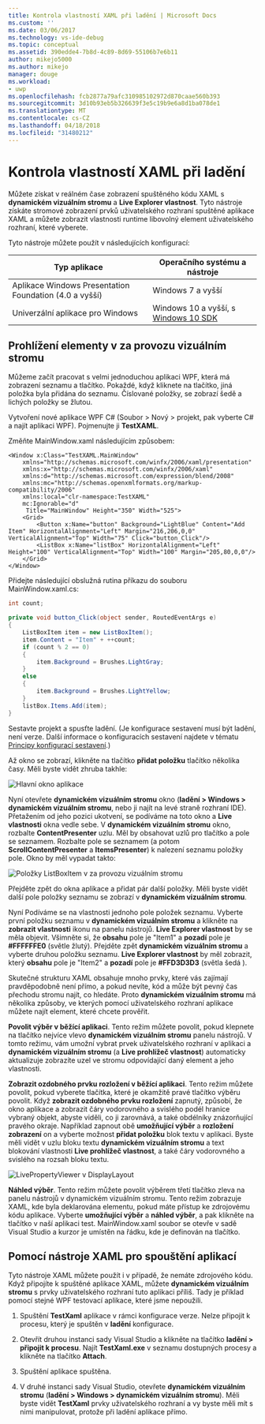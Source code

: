 ```yaml
---
title: Kontrola vlastností XAML při ladění | Microsoft Docs
ms.custom: ''
ms.date: 03/06/2017
ms.technology: vs-ide-debug
ms.topic: conceptual
ms.assetid: 390edde4-7b8d-4c89-8d69-55106b7e6b11
author: mikejo5000
ms.author: mikejo
manager: douge
ms.workload:
- uwp
ms.openlocfilehash: fcb2877a79afc310985102972d870caae560b393
ms.sourcegitcommit: 3d10b93eb5b326639f3e5c19b9e6a8d1ba078de1
ms.translationtype: MT
ms.contentlocale: cs-CZ
ms.lasthandoff: 04/18/2018
ms.locfileid: "31480212"
---
```

# <a name="inspect-xaml-properties-while-debugging"></a>Kontrola vlastností XAML při ladění
Můžete získat v reálném čase zobrazení spuštěného kódu XAML s **dynamickém vizuálním stromu** a **Live Explorer vlastnost**. Tyto nástroje získáte stromové zobrazení prvků uživatelského rozhraní spuštěné aplikace XAML a můžete zobrazit vlastnosti runtime libovolný element uživatelského rozhraní, které vyberete.  
  
 Tyto nástroje můžete použít v následujících konfigurací:  
  
|Typ aplikace|Operačního systému a nástroje|  
|-----------------|--------------------------------|  
|Aplikace Windows Presentation Foundation (4.0 a vyšší)|Windows 7 a vyšší|  
|Univerzální aplikace pro Windows|Windows 10 a vyšší, s [Windows 10 SDK](https://dev.windows.com/en-us/downloads/windows-10-sdk)|  
  
## <a name="looking-at-elements-in-the-live-visual-tree"></a>Prohlížení elementy v za provozu vizuálním stromu  
 Můžeme začít pracovat s velmi jednoduchou aplikaci WPF, která má zobrazení seznamu a tlačítko. Pokaždé, když kliknete na tlačítko, jiná položka byla přidána do seznamu. Číslované položky, se zobrazí šedě a lichých položky se žlutou.  
  
 Vytvoření nové aplikace WPF C# (Soubor > Nový > projekt, pak vyberte C# a najít aplikaci WPF). Pojmenujte ji **TestXAML**.  
  
 Změňte MainWindow.xaml následujícím způsobem:  
  
```xaml  
<Window x:Class="TestXAML.MainWindow"  
    xmlns="http://schemas.microsoft.com/winfx/2006/xaml/presentation"  
    xmlns:x="http://schemas.microsoft.com/winfx/2006/xaml"  
    xmlns:d="http://schemas.microsoft.com/expression/blend/2008"  
    xmlns:mc="http://schemas.openxmlformats.org/markup-compatibility/2006"  
    xmlns:local="clr-namespace:TestXAML"  
    mc:Ignorable="d"  
     Title="MainWindow" Height="350" Width="525">  
    <Grid>  
        <Button x:Name="button" Background="LightBlue" Content="Add Item" HorizontalAlignment="Left" Margin="216,206,0,0" VerticalAlignment="Top" Width="75" Click="button_Click"/>  
        <ListBox x:Name="listBox" HorizontalAlignment="Left" Height="100" VerticalAlignment="Top" Width="100" Margin="205,80,0,0"/>  
    </Grid>  
</Window>  
```  
  
 Přidejte následující obslužná rutina příkazu do souboru MainWindow.xaml.cs:  
  
```csharp 
int count;

private void button_Click(object sender, RoutedEventArgs e)  
{  
    ListBoxItem item = new ListBoxItem();  
    item.Content = "Item" + ++count;  
    if (count % 2 == 0)  
    {  
        item.Background = Brushes.LightGray;  
    }  
    else  
    {  
        item.Background = Brushes.LightYellow;  
    }  
    listBox.Items.Add(item);  
}  
```  
  
 Sestavte projekt a spusťte ladění. (Je konfigurace sestavení musí být ladění, není verze. Další informace o konfiguracích sestavení najdete v tématu [Principy konfigurací sestavení](../ide/understanding-build-configurations.md).)  
  
 Až okno se zobrazí, klikněte na tlačítko **přidat položku** tlačítko několika časy. Měli byste vidět zhruba takhle:  
  
 ![Hlavní okno aplikace](../debugger/media/livevisualtree-app.png "LiveVIsualTree aplikace")  
  
 Nyní otevřete **dynamickém vizuálním stromu** okno (**ladění > Windows > dynamickém vizuálním stromu**, nebo ji najít na levé straně rozhraní IDE). Přetažením od jeho pozici ukotvení, se podíváme na toto okno a **Live vlastnosti** okna vedle sebe. V **dynamickém vizuálním stromu** okno, rozbalte **ContentPresenter** uzlu. Měl by obsahovat uzlů pro tlačítko a pole se seznamem. Rozbalte pole se seznamem (a potom **ScrollContentPresenter** a **ItemsPresenter**) k nalezení seznamu položky pole. Okno by měl vypadat takto:  
  
 ![Položky ListBoxItem v za provozu vizuálním stromu](../debugger/media/livevisualtree-listboxitems.png "položky LiveVisualTree ListBoxItem")  
  
 Přejděte zpět do okna aplikace a přidat pár další položky. Měli byste vidět další pole položky seznamu se zobrazí v **dynamickém vizuálním stromu**.  
  
 Nyní Podíváme se na vlastnosti jednoho pole položek seznamu. Vyberte první položku seznamu v **dynamickém vizuálním stromu** a klikněte na **zobrazit vlastnosti** ikonu na panelu nástrojů. **Live Explorer vlastnost** by se měla objevit. Všimněte si, že **obsahu** pole je "Item1" a **pozadí** pole je **#FFFFFFE0** (světle žlutý). Přejděte zpět **dynamickém vizuálním stromu** a vyberte druhou položku seznamu. **Live Explorer vlastnost** by měl zobrazit, který **obsahu** pole je "Item2" a **pozadí** pole je **#FFD3D3D3** (světla šedá ).  
  
 Skutečné strukturu XAML obsahuje mnoho prvky, které vás zajímají pravděpodobně není přímo, a pokud nevíte, kód a může být pevný čas přechodu stromu najít, co hledáte. Proto **dynamickém vizuálním stromu** má několika způsoby, ve kterých pomocí uživatelského rozhraní aplikace můžete najít element, které chcete prověřit.  
  
 **Povolit výběr v běžící aplikaci**. Tento režim můžete povolit, pokud klepnete na tlačítko nejvíce vlevo **dynamickém vizuálním stromu** panelu nástrojů. V tomto režimu, vám umožní vybrat prvek uživatelského rozhraní v aplikaci a **dynamickém vizuálním stromu** (a **Live prohlížeč vlastnost**) automaticky aktualizuje zobrazíte uzel ve stromu odpovídající daný element a jeho vlastnosti.  
  
 **Zobrazit ozdobného prvku rozložení v běžící aplikaci**. Tento režim můžete povolit, pokud vyberete tlačítka, které je okamžitě pravé tlačítko výběru povolit. Když **zobrazit ozdobného prvku rozložení** zapnutý, způsobí, že okno aplikace a zobrazit čáry vodorovného a svislého podél hranice vybraný objekt, abyste viděli, co ji zarovnává, a také obdélníky znázorňující pravého okraje. Například zapnout obě **umožňující výběr** a **rozložení zobrazení** on a vyberte možnost **přidat položku** blok textu v aplikaci. Byste měli vidět v uzlu bloku textu **dynamickém vizuálním stromu** a text blokování vlastnosti **Live prohlížeč vlastnost**, a také čáry vodorovného a svislého na rozsah bloku textu.  
  
 ![LivePropertyViewer v DisplayLayout](../debugger/media/livevisualtreelivepropertyviewer-displaylayout.png "LiveVisualTreeLivePropertyViewer DisplayLayout")  
  
 **Náhled výběr**. Tento režim můžete povolit výběrem třetí tlačítko zleva na panelu nástrojů v dynamickém vizuálním stromu. Tento režim zobrazuje XAML, kde byla deklarována elementu, pokud máte přístup ke zdrojovému kódu aplikace. Vyberte **umožňující výběr** a **náhled výběr**, a pak klikněte na tlačítko v naší aplikaci test. MainWindow.xaml soubor se otevře v sadě Visual Studio a kurzor je umístěn na řádku, kde je definován na tlačítko.  
  
## <a name="using-xaml-tools-with-running-applications"></a>Pomocí nástroje XAML pro spouštění aplikací  
 Tyto nástroje XAML můžete použít i v případě, že nemáte zdrojového kódu. Když připojíte k spuštěné aplikace XAML, můžete **dynamickém vizuálním stromu** s prvky uživatelského rozhraní tuto aplikaci příliš. Tady je příklad pomocí stejné WPF testovací aplikace, které jsme nepoužili.  
  
1.  Spuštění **TestXaml** aplikace v rámci konfigurace verze. Nelze připojit k procesu, který je spuštěn v **ladění** konfigurace.  
  
2.  Otevřít druhou instanci sady Visual Studio a klikněte na tlačítko **ladění > připojit k procesu**. Najít **TestXaml.exe** v seznamu dostupných procesy a klikněte na tlačítko **Attach**.  
  
3.  Spuštění aplikace spuštěna.  
  
4.  V druhé instanci sady Visual Studio, otevřete **dynamickém vizuálním stromu** (**ladění > Windows > dynamickém vizuálním stromu**). Měli byste vidět **TestXaml** prvky uživatelského rozhraní a vy byste měli mít s nimi manipulovat, protože při ladění aplikace přímo.